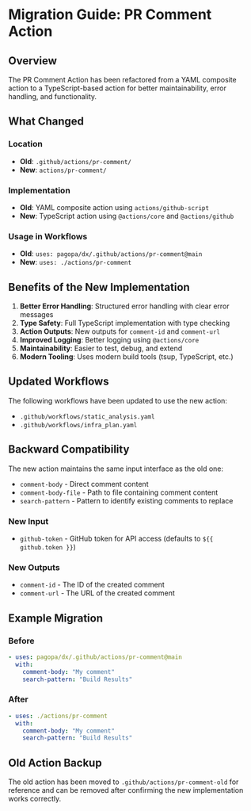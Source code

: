 # Migration Guide: PR Comment Action

## Overview

The PR Comment Action has been refactored from a YAML composite action to a TypeScript-based action for better maintainability, error handling, and functionality.

## What Changed

### Location

- **Old**: `.github/actions/pr-comment/`
- **New**: `actions/pr-comment/`

### Implementation

- **Old**: YAML composite action using `actions/github-script`
- **New**: TypeScript action using `@actions/core` and `@actions/github`

### Usage in Workflows

- **Old**: `uses: pagopa/dx/.github/actions/pr-comment@main`
- **New**: `uses: ./actions/pr-comment`

## Benefits of the New Implementation

1. **Better Error Handling**: Structured error handling with clear error messages
2. **Type Safety**: Full TypeScript implementation with type checking
3. **Action Outputs**: New outputs for `comment-id` and `comment-url`
4. **Improved Logging**: Better logging using `@actions/core`
5. **Maintainability**: Easier to test, debug, and extend
6. **Modern Tooling**: Uses modern build tools (tsup, TypeScript, etc.)

## Updated Workflows

The following workflows have been updated to use the new action:

- `.github/workflows/static_analysis.yaml`
- `.github/workflows/infra_plan.yaml`

## Backward Compatibility

The new action maintains the same input interface as the old one:

- `comment-body` - Direct comment content
- `comment-body-file` - Path to file containing comment content
- `search-pattern` - Pattern to identify existing comments to replace

### New Input

- `github-token` - GitHub token for API access (defaults to `${{ github.token }}`)

### New Outputs

- `comment-id` - The ID of the created comment
- `comment-url` - The URL of the created comment

## Example Migration

### Before

```yaml
- uses: pagopa/dx/.github/actions/pr-comment@main
  with:
    comment-body: "My comment"
    search-pattern: "Build Results"
```

### After

```yaml
- uses: ./actions/pr-comment
  with:
    comment-body: "My comment"
    search-pattern: "Build Results"
```

## Old Action Backup

The old action has been moved to `.github/actions/pr-comment-old` for reference and can be removed after confirming the new implementation works correctly.
